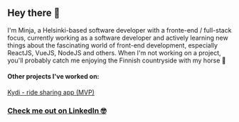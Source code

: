 ## Hey there 👋

I'm Minja, a Helsinki-based software developer with a fronte-end / full-stack focus, currently working as a software developer and actively learning new things about the fascinating world of front-end development, especially ReactJS, VueJS, NodeJS and others. When I'm not working on a project, you'll probably catch me enjoying the Finnish countryside with my horse 🙂 

#### Other projects I've worked on: 
 [Kydi - ride sharing app (MVP) ](https://github.com/IlmariKu/kydi)

### [Check me out on LinkedIn 🤓](https://www.linkedin.com/in/minja-sillanpaa-4222b0109/)
